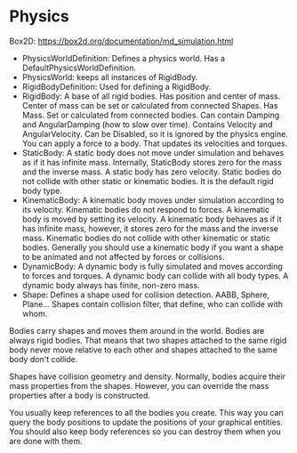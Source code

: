 # Physics

Box2D: https://box2d.org/documentation/md_simulation.html

- PhysicsWorldDefinition: Defines a physics world. Has a DefaultPhysicsWorldDefinition.
- PhysicsWorld: keeps all instances of RigidBody.
- RigidBodyDefinition: Used for defining a RigidBody.
- RigidBody: A base of all rigid bodies. Has position and center of mass. Center of mass can be set or calculated from connected Shapes.
  Has Mass. Set or calculated from connected bodies.
  Can contain Damping and AngularDamping (how to slow over time). Contains Velocity and AngularVelocity.
  Can be Disabled, so it is ignored by the physics engine.
  You can apply a force to a body. That updates its velocities and torques.
- StaticBody: A static body does not move under simulation and behaves as if it has infinite mass.
  Internally, StaticBody stores zero for the mass and the inverse mass. A static body has zero velocity.
  Static bodies do not collide with other static or kinematic bodies. It is the default rigid body type.
- KinematicBody: A kinematic body moves under simulation according to its velocity. Kinematic bodies do not respond
  to forces. A kinematic body is moved by setting its velocity. A kinematic body behaves as if it has infinite mass,
  however, it stores zero for the mass and the inverse mass. Kinematic bodies do not collide with other kinematic
  or static bodies. Generally you should use a kinematic body if you want a shape to be animated and not affected
  by forces or collisions.
- DynamicBody: A dynamic body is fully simulated and moves according to forces and torques. A dynamic body can collide
  with all body types. A dynamic body always has finite, non-zero mass.
- Shape: Defines a shape used for collision detection. AABB, Sphere, Plane... Shapes contain collision filter, that define,
  who can collide with whom.

Bodies carry shapes and moves them around in the world. Bodies are always rigid bodies. That means that two
shapes attached to the same rigid body never move relative to each other and shapes attached to the same body don't collide.

Shapes have collision geometry and density. Normally, bodies acquire their mass properties from the shapes. However,
you can override the mass properties after a body is constructed.

You usually keep references to all the bodies you create. This way you can query the body positions to update the positions
of your graphical entities. You should also keep body references so you can destroy them when you are done with them.